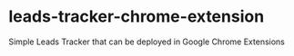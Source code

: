 # leads-tracker-chrome-extension
 Simple Leads Tracker that can be deployed in Google Chrome Extensions
